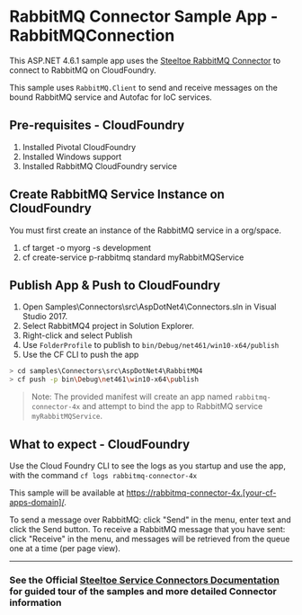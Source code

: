 ﻿# RabbitMQ Connector Sample App - RabbitMQConnection

This ASP.NET 4.6.1 sample app uses the [Steeltoe RabbitMQ Connector](https://steeltoe.io/docs/steeltoe-connectors/#4-0-rabbitmq) to connect to RabbitMQ on CloudFoundry. 

This sample uses `RabbitMQ.Client` to send and receive messages on the bound RabbitMQ service and Autofac for IoC services.

## Pre-requisites - CloudFoundry

1. Installed Pivotal CloudFoundry
1. Installed Windows support
1. Installed RabbitMQ CloudFoundry service

## Create RabbitMQ Service Instance on CloudFoundry

You must first create an instance of the RabbitMQ service in a org/space.

1. cf target -o myorg -s development
1. cf create-service p-rabbitmq standard myRabbitMQService

## Publish App & Push to CloudFoundry

1. Open Samples\Connectors\src\AspDotNet4\Connectors.sln in Visual Studio 2017.
1. Select RabbitMQ4 project in Solution Explorer.
1. Right-click and select Publish
1. Use `FolderProfile` to publish to `bin/Debug/net461/win10-x64/publish`
1. Use the CF CLI to push the app

```bash
> cd samples\Connectors\src\AspDotNet4\RabbitMQ4
> cf push -p bin\Debug\net461\win10-x64\publish
```

> Note: The provided manifest will create an app named `rabbitmq-connector-4x` and attempt to bind the app to RabbitMQ service `myRabbitMQService`.

## What to expect - CloudFoundry

Use the Cloud Foundry CLI to see the logs as you startup and use the app, with the command `cf logs rabbitmq-connector-4x`

This sample will be available at <https://rabbitmq-connector-4x.[your-cf-apps-domain]/>.

To send a message over RabbitMQ: click "Send" in the menu, enter text and click the Send button.
To receive a RabbitMQ message that you have sent: click "Receive" in the menu, and messages will be retrieved from the queue one at a time (per page view).

---

### See the Official [Steeltoe Service Connectors Documentation](https://steeltoe.io/docs/steeltoe-connectors) for guided tour of the samples and more detailed Connector information